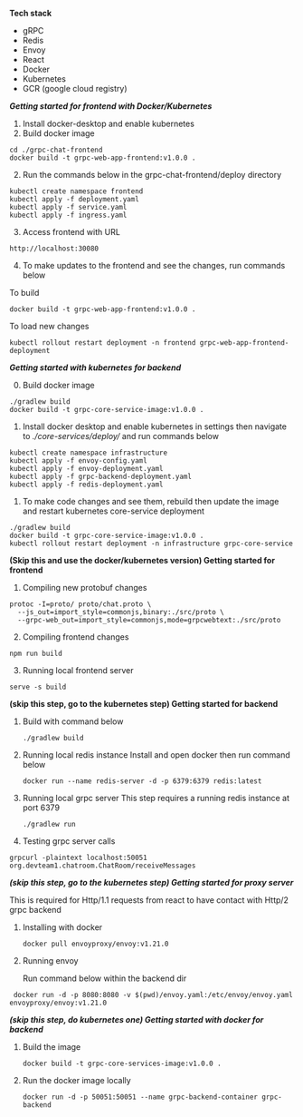 **Tech stack**
- gRPC
- Redis
- Envoy
- React
- Docker
- Kubernetes
- GCR (google cloud registry)

***Getting started for frontend with Docker/Kubernetes***

1) Install docker-desktop and enable kubernetes
2) Build docker image 
```
cd ./grpc-chat-frontend
docker build -t grpc-web-app-frontend:v1.0.0 .
```
2) Run the commands below in the grpc-chat-frontend/deploy directory
```
kubectl create namespace frontend
kubectl apply -f deployment.yaml
kubectl apply -f service.yaml
kubectl apply -f ingress.yaml
```
3) Access frontend with URL
```
http://localhost:30080
```

4) To make updates to the frontend and see the changes, run commands below

To build
```
docker build -t grpc-web-app-frontend:v1.0.0 .
```

To load new changes
```
kubectl rollout restart deployment -n frontend grpc-web-app-frontend-deployment
```
***Getting started with kubernetes for backend***

0) Build docker image 
```
./gradlew build
docker build -t grpc-core-service-image:v1.0.0 .
```

1) Install docker desktop and enable kubernetes in settings then navigate to *./core-services/deploy/* and run commands below
```
kubectl create namespace infrastructure
kubectl apply -f envoy-config.yaml
kubectl apply -f envoy-deployment.yaml
kubectl apply -f grpc-backend-deployment.yaml
kubectl apply -f redis-deployment.yaml
```

1) To make code changes and see them, rebuild then update the image and restart kubernetes core-service deployment
```
./gradlew build
docker build -t grpc-core-service-image:v1.0.0 .
kubectl rollout restart deployment -n infrastructure grpc-core-service
```

**(Skip this and use the docker/kubernetes version) Getting started for frontend**

1) Compiling new protobuf changes
```
protoc -I=proto/ proto/chat.proto \
  --js_out=import_style=commonjs,binary:./src/proto \
  --grpc-web_out=import_style=commonjs,mode=grpcwebtext:./src/proto
  ```

2) Compiling frontend changes

```npm run build```

3) Running local frontend server

```serve -s build```

**(skip this step, go to the kubernetes step) Getting started for backend**

1) Build with command below

   ```./gradlew build ```


2) Running local redis instance
Install and open docker then run command below

    ```docker run --name redis-server -d -p 6379:6379 redis:latest```


3) Running local grpc server
This step requires a running redis instance at port 6379

    ```./gradlew run```

4) Testing grpc server calls

```
grpcurl -plaintext localhost:50051 org.devteam1.chatroom.ChatRoom/receiveMessages
```

***(skip this step, go to the kubernetes step) Getting started for proxy server***

This is required for Http/1.1 requests from react to have contact with Http/2 grpc backend

1) Installing with docker

   ```docker pull envoyproxy/envoy:v1.21.0```

2) Running envoy

   Run command below within the backend dir

```
 docker run -d -p 8080:8080 -v $(pwd)/envoy.yaml:/etc/envoy/envoy.yaml envoyproxy/envoy:v1.21.0
 ```


***(skip this step, do kubernetes one) Getting started with docker for backend***
1) Build the image

   ``` docker build -t grpc-core-services-image:v1.0.0 . ```
2) Run the docker image locally

   ``` docker run -d -p 50051:50051 --name grpc-backend-container grpc-backend ```
